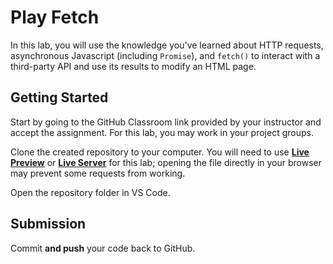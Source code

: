 # Play Fetch

In this lab, you will use the knowledge you've learned about HTTP requests, asynchronous Javascript (including `Promise`), and `fetch()` to interact with a third-party API and use its results to modify an HTML page.

## Getting Started

Start by going to the GitHub Classroom link provided by your instructor and accept the assignment. For this lab, you may work in your project groups.

Clone the created repository to your computer. You will need to use [**Live Preview**](https://marketplace.visualstudio.com/items?itemName=ms-vscode.live-server) or [**Live Server**](https://marketplace.visualstudio.com/items?itemName=ritwickdey.LiveServer) for this lab; opening the file directly in your browser may prevent some requests from working.

Open the repository folder in VS Code.

## Submission

Commit **and push** your code back to GitHub.
